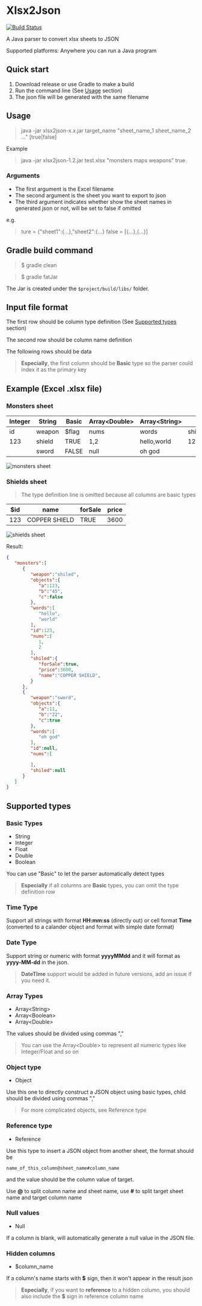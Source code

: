 # Xlsx2Json

[![Build Status](http://jenkins.chewrobot.com/job/Xlsx2Json/badge/icon)](http://jenkins.chewrobot.com/job/Xlsx2Json/)

A Java parser to convert xlsx sheets to JSON

Supported platforms: Anywhere you can run a Java program

## Quick start

1. Download release or use Gradle to make a build
2. Run the command line (See [Usage](#usage) section)
3. The json file will be generated with the same filename

## Usage

> java -jar xlsx2json-x.x.jar target_name "sheet_name_1 sheet_name_2 ..." [true|false]

Example

> java -jar xlsx2json-1.2.jar test.xlsx "monsters maps weapons" true

### Arguments

* The first argument is the Excel filename
* The second argument is the sheet you want to export to json
* The third argument indicates whether show the sheet names in generated json or not, will be set to false if omitted

e.g.
> ture = {"sheet1":{...},"sheet2":{...}
> false = [{...},{...}]

## Gradle build command

> $ gradle clean

> $ gradle fatJar

The Jar is created under the ```$project/build/libs/``` folder.

## Input file format

The first row should be column type definition (See [Supported types](#supported-types) section)

The second row should be column name definition

The following rows should be data

> **Especially**, the first column should be **Basic** type so the parser could index it as the primary key

## Example (Excel .xlsx file)

### Monsters sheet

| Integer | String | Basic  | Array\<Double\> | Array\<String\>   | Reference   | Object      |
| ----   | --------| ------ | ---------------- | ---------- | ---------- | ------------ |
| id     | weapon  | $flag   | nums  | words  | shiled@shield#$id   | objects      |
| 123    | shield  | TRUE   | 1,2   | hello,world   | 123 | a:123,b:"45",c:false   |
|        | sword   | FALSE  | null  | oh god       |   | a:11;b:"22",c:true    |
![monsters sheet](https://raw.githubusercontent.com/noahzark/Xlsx2Json/master/example/monsters.png)

### Shields sheet

> The type definition line is omitted because all columns are basic types

| $id     | name  | forSale   | price  |
| ----   | --------| ------ | ------ | 
| 123    | COPPER SHIELD  | TRUE   | 3600 |

![shields sheet](https://raw.githubusercontent.com/noahzark/Xlsx2Json/master/example/shields.png)

Result:

```json
{
   "monsters":[
      {
         "weapon":"shiled",
         "objects":{
            "a":123,
            "b":"45",
            "c":false
         },
         "words":[
            "hello",
            "world"
         ],
         "id":123,
         "nums":[
            1,
            2
         ],
         "shiled":{
            "forSale":true,
            "price":3600,
            "name":"COPPER SHIELD",
         }
      },
      {
         "weapon":"sword",
         "objects":{
            "a":11,
            "b":"22",
            "c":true
         },
         "words":[
            "oh god"
         ],
         "id":null,
         "nums":[

         ],
         "shiled":null
      }
   ]
}
```

## Supported types

### Basic Types

* String
* Integer
* Float
* Double
* Boolean

You can use "Basic" to let the parser automatically detect types

> **Especially** if all columns are **Basic** types, you can omit the type definition row

### Time Type

Support all strings with format **HH:mm:ss** (directly out) or cell format **Time** (converted to a calander object and format with simple date format)

### Date Type
Support string or numeric with format **yyyyMMdd** and it will format as **yyyy-MM-dd** in the json.

> **DateTIme** support would be added in future versions, add an issue if you need it.

### Array Types

* Array\<String\>
* Array\<Boolean\>
* Array\<Double\>

The values should be divided using commas ","

> You can use the Array\<Double\> to represent all numeric types like Integer/Float and so on

### Object type

* Object

Use this one to directly construct a JSON object using basic types, child should be divided using commas ","

> For more complicated objects, see Reference type

### Reference type

* Reference

Use this type to insert a JSON object from another sheet, the format should be

```name_of_this_column@sheet_name#column_name```

and the value should be the column value of target.

Use **@** to split column name and sheet name, use **#** to split target sheet name and target column name

### Null values

* Null

If a column is blank, will automatically generate a null value in the JSON file.

### Hidden columns

* $column_name

If a column's name starts with **$** sign, then it won't appear in the result json

> **Especially**, if you want to **reference** to a hidden column, you should also include the **$** sign in reference column name
